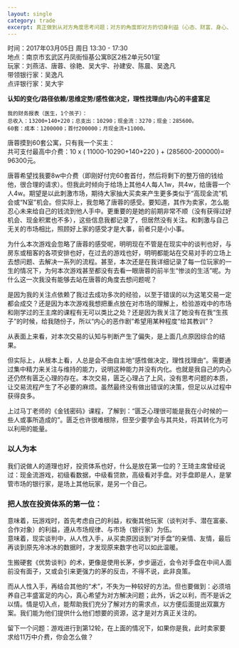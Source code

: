 ```yaml
---
layout: single
category: trade
excerpt: 真正做到从对方角度思考问题；对方的角度即对方的切身利益（心态、财富、身心、亲人等等）
---  
```

时间：2017年03月05日 周日 13:30 - 17:30  
地点：南京市玄武区丹凤街恒基公寓B区2栋2单元501室  
玩家：刘燕洁、唐蓉、徐艳、吴大宇、孙建安、陈晨、吴逸凡  
带领银行家：吴逸凡  
点评银行家：吴大宇  

**认知的变化/路径依赖/思维定势/感性做决定，理性找理由/内心的丰盛富足**

	我的财务报表（医生，1个孩子）：  
	总收入：13200+140+220；总支出：10290；现金流：3270；现金：285600。  
	60套：成本：1200000；首付200000；月现金流+11000。  

唐蓉摸到60套公寓，只有我一个买主：  
共可支付最高中介费：10 x ( 11000-10290+140+220 ) + (285600-200000)= 96300元。  

唐蓉希望找我要8w中介费（即刚好付完60套首付，然后将剩下的整万倍的钱给他，很合理的请求）。但我此时倾向于给场上其他4人每人1w，共4w，给唐蓉一个人4w。期望是以此刺激市场，期待大家抽大买卖来产生更多类似于“高现金流”机会或“N室”机会。但实际上，我忽略了唐蓉的感受。要知道，其作为卖家，怎么能忍心未来给自己的钱流到他人手中。更重要的是她的前期非常不顺（没有获得过好机会、现金积累也不多），这些信息我都记录了，但居然没有关注。和刺激与自己无关的市场相比，照顾好上家的感受才是大事，前者只是小小事。  

为什么本次游戏会忽略了唐蓉的感受呢，明明现在不管是在现实中的谈判也好，与房东或租客的各项安排也好，在过去的游戏也好，明明都能站在交易对手的立场上去想问题、去解决一系列的流程。甚至，本次还是在我详细记录了每一位玩家的一生的情况下，为何本次游戏甚至都没有去看一眼唐蓉的前半生“惨淡的生活”呢。为什么这一次我没有能够去站在唐蓉的角度去想问题呢？  

是因为我的关注点依赖了我过去成功多次的经验，以至于错误的以为这笔交易一定都会成交？还是因为本次游戏我想把重点放在对市场的理解上，检验游戏中的市场和刚学过的王主席的课程有无可以类比之处？还是因为我关注了她没有在我“生孩子”的时候，给我随份子，所以“内心的恶作剧”希望用某种程度“给其教训”？  

从表面上来看，对本次交易的认知与判断产生了偏失，是上面几点原因综合的结果。  

但实际上，从根本上看，人总是会不由自主地“感性做决定，理性找理由”。需要通过集中精力来关注与维持的能力，说明这种能力并没有内化。也就是我自己的内心还仍然有匮乏心理的存在。本次交易，匮乏心理占了上风，没有思考问题的本质，让交易流程产生了不必要的麻烦。虽然最终没有做出错误的决策，但足以从过程中获得良多。  

上过马丁老师的《金钱密码》课程，了解到：“匮乏心理很可能是我在小时候的一些人或事所造成的”。匮乏也许很难根除，但至少要学会与其共处，将其转化为可以利用的能量。  

### 以人为本  
我们说做人的道理也好，投资体系也好，什么是放在第一位的？王琦主席曾经说过：现金流游戏，初级看数据，中级看贷款，高级看对手盘。对手盘即是人，是掌管市场的银行家，是场上其他玩家，是另一个自己。  

### 把人放在投资体系的第一位：  
意味着，玩游戏时，首先考虑自己的利益，权衡其他玩家（谈判对手、潜在富豪、合作对象）的利益，遵从市场规律、与市场（银行家）为伍。  
意味着，现实谈判中，从人性入手，从买卖原因谈到“对手盘”的亲情、友情，最后再谈到原先冷冰冰的数据时，才发现原来数字也可以如此温暖。  

生搬硬套《优势谈判》的术，更像是使用长茅，步步逼近，会令对手盘在中间人面前没有面子，又或会引来更强力的茅的反击，不得不说，此非良策。  

而从人性入手，再结合其他的“术”，不失为一种较好的方法。但也要做到：必须培养自己丰盛富足的内心，真心希望为对方解决问题；此外，诉之以利，而不是诉之以情。情是切入点，能帮助我们充分了解对方的需求点，以方便后面提出双赢方案。我们能为他们提供什么他们想要的资源，这才是对方真正关注的。  

留下一个问题：游戏进行到第12轮，在上面的情况下，如果你是我，此时卖家要求给11万中介费，你会怎么做？
